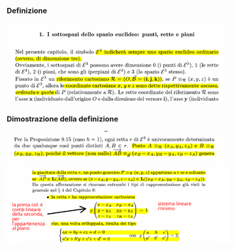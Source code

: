 ### Definizione
![placeholder](./imgs/Pasted_image_20231121172846.png)

### Dimostrazione della definizione
![placeholder](./imgs/Pasted_image_20231121172902.png)
![placeholder](./imgs/Pasted_image_20231121173004.png)